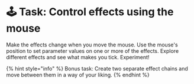 # 🕹 Task: Control effects using the mouse

Make the effects change when you move the mouse. Use the mouse's position to set parameter values on one or more of the effects. Explore different effects and see what makes you tick. Experiment!

{% hint style="info" %}
Bonus task: Create two separate effect chains and move between them in a way of your liking.
{% endhint %}

